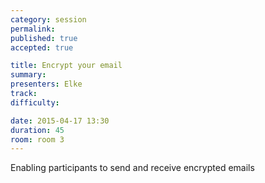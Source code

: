 ```yaml
---
category: session
permalink:
published: true
accepted: true

title: Encrypt your email
summary:
presenters: Elke
track:
difficulty:

date: 2015-04-17 13:30
duration: 45
room: room 3
---
```


Enabling participants to send and receive encrypted emails